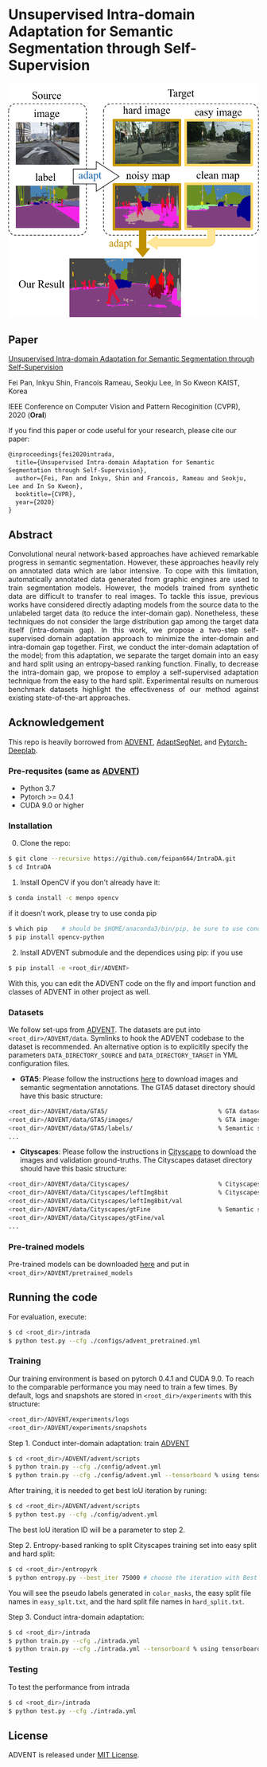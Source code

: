 # Unsupervised Intra-domain Adaptation for Semantic Segmentation through Self-Supervision

<p align="center">
        <img src="./figure/introduction.png">
</p>

## Paper
[Unsupervised Intra-domain Adaptation for Semantic Segmentation through Self-Supervision](https://arxiv.org/abs/1811.12833)

Fei Pan, Inkyu Shin, Francois Rameau, Seokju Lee, In So Kweon
KAIST, Korea

IEEE Conference on Computer Vision and Pattern Recoginition (CVPR), 2020 (**Oral**)

If you find this paper or code useful for your research, please cite our paper:
```
@inproceedings{fei2020intrada,
  title={Unsupervised Intra-domain Adaptation for Semantic Segmentation through Self-Supervision},
  author={Fei, Pan and Inkyu, Shin and Francois, Rameau and Seokju, Lee and In So Kweon},
  booktitle={CVPR},
  year={2020}
}
```



## Abstract 
<p align="justify">
Convolutional neural network-based approaches have achieved remarkable progress in semantic segmentation. However, these approaches heavily rely on annotated data which are labor intensive. To cope with this limitation, automatically annotated data generated from graphic engines are used to train segmentation models. However, the models trained from synthetic data are difficult to transfer to real images. To tackle this issue, previous works have considered directly adapting models from the source data to the unlabeled target data (to reduce the inter-domain gap). Nonetheless, these techniques do not consider the large distribution gap among the target data itself (intra-domain gap). In this work, we propose a two-step self-supervised domain adaptation approach to minimize the inter-domain and intra-domain gap together. First, we conduct the inter-domain adaptation of the model; from this adaptation, we separate the target domain into an easy and hard split using an entropy-based ranking function. Finally, to decrease the intra-domain gap, we propose to employ a self-supervised adaptation technique from the easy to the hard split. Experimental results on numerous benchmark datasets highlight the effectiveness of our method against existing state-of-the-art approaches.
</p>

## Acknowledgement
This repo is heavily borrowed from [ADVENT](https://github.com/valeoai/ADVENT.git), [AdaptSegNet](https://github.com/wasidennis/AdaptSegNet), and [Pytorch-Deeplab](https://github.com/speedinghzl/Pytorch-Deeplab).

### Pre-requsites (same as [ADVENT](https://github.com/valeoai/ADVENT.git))
* Python 3.7
* Pytorch >= 0.4.1
* CUDA 9.0 or higher

### Installation
0. Clone the repo:
```bash
$ git clone --recursive https://github.com/feipan664/IntraDA.git
$ cd IntraDA
```

1. Install OpenCV if you don't already have it:
```bash
$ conda install -c menpo opencv
```
if it doesn't work, please try to use conda pip
```bash
$ which pip    # should be $HOME/anaconda3/bin/pip, be sure to use conda pip
$ pip install opencv-python 
```

2. Install ADVENT submodule and the dependices using pip:
if you use 
```bash
$ pip install -e <root_dir/ADVENT>
```
With this, you can edit the ADVENT code on the fly and import function 
and classes of ADVENT in other project as well.

### Datasets
We follow set-ups from [ADVENT](https://github.com/valeoai/ADVENT.git). The datasets are put into ```<root_dir>/ADVENT/data```. Symlinks to hook the ADVENT codebase to the dataset is recommended. An alternative option is to explicitlly specify the parameters ```DATA_DIRECTORY_SOURCE``` and ```DATA_DIRECTORY_TARGET``` in YML configuration files.

* **GTA5**: Please follow the instructions [here](https://download.visinf.tu-darmstadt.de/data/from_games/) to download images and semantic segmentation annotations. The GTA5 dataset directory should have this basic structure:
```bash
<root_dir>/ADVENT/data/GTA5/                               % GTA dataset root
<root_dir>/ADVENT/data/GTA5/images/                        % GTA images
<root_dir>/ADVENT/data/GTA5/labels/                        % Semantic segmentation labels
...
```

* **Cityscapes**: Please follow the instructions in [Cityscape](https://www.cityscapes-dataset.com/) to download the images and validation ground-truths. The Cityscapes dataset directory should have this basic structure:
```bash
<root_dir>/ADVENT/data/Cityscapes/                         % Cityscapes dataset root
<root_dir>/ADVENT/data/Cityscapes/leftImg8bit              % Cityscapes images
<root_dir>/ADVENT/data/Cityscapes/leftImg8bit/val
<root_dir>/ADVENT/data/Cityscapes/gtFine                   % Semantic segmentation labels
<root_dir>/ADVENT/data/Cityscapes/gtFine/val
...
```

### Pre-trained models
Pre-trained models can be downloaded [here](https://github.com/valeoai/ADVENT/releases) and put in ```<root_dir>/ADVENT/pretrained_models```


## Running the code
For evaluation, execute:
```bash
$ cd <root_dir>/intrada
$ python test.py --cfg ./configs/advent_pretrained.yml
```

### Training
Our training environment is based on pytorch 0.4.1 and CUDA 9.0. To reach to the comparable performance you may need to train a few times.
By default, logs and snapshots are stored in ```<root_dir>/experiments``` with this structure:
```bash
<root_dir>/ADVENT/experiments/logs
<root_dir>/ADVENT/experiments/snapshots
```

Step 1. Conduct inter-domain adaptation: train [ADVENT](https://github.com/valeoai/ADVENT.git)
```bash
$ cd <root_dir>/ADVENT/advent/scripts
$ python train.py --cfg ./config/advent.yml 
$ python train.py --cfg ./config/advent.yml --tensorboard % using tensorboard
```
After training, it is needed to get best IoU iteration by runing:
```bash
$ cd <root_dir>/ADVENT/advent/scripts
$ python test.py --cfg ./config/advent.yml
```
The best IoU iteration ID will be a parameter to step 2. 

Step 2. Entropy-based ranking to split Cityscapes training set into easy split and hard split: 
```bash
$ cd <root_dir>/entropyrk
$ python entropy.py --best_iter 75000 # choose the iteration with Best IoU from step 1.
```
You will see the pseudo labels generated in ```color_masks```, the easy split file names in ```easy_splt.txt```, and the hard split file names in ```hard_split.txt```.

Step 3. Conduct intra-domain adaptation:
```bash
$ cd <root_dir>/intrada
$ python train.py --cfg ./intrada.yml
$ python train.py --cfg ./intrada.yml --tensorboard % using tensorboard
```

### Testing
To test the performance from intrada
```bash
$ cd <root_dir>/intrada
$ python test.py --cfg ./intrada.yml
```

## License
ADVENT is released under [MIT License](./LICENSE).